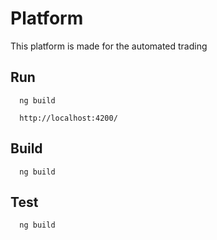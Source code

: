# Platform

This platform is made for the automated trading 

## Run

```
  ng build
```

```
  http://localhost:4200/
```


## Build

```
  ng build
```

## Test

```
  ng build
```
